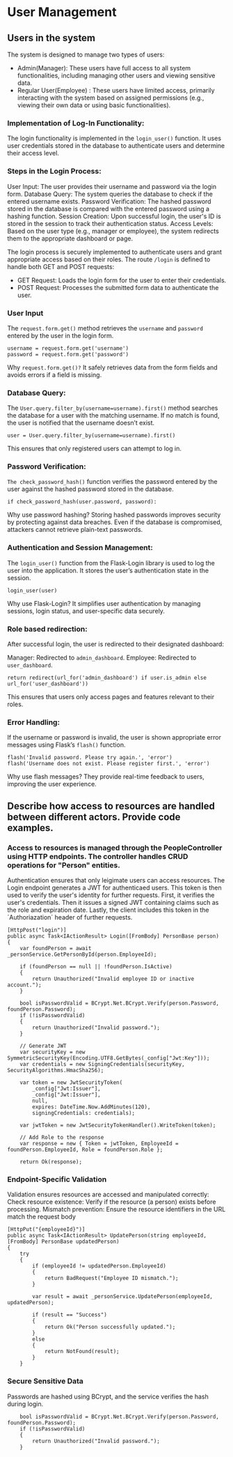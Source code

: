 # User Management

## Users in the system
The system is designed to manage two types of users:
* Admin(Manager): These users have full access to all system functionalities, including managing other users and viewing sensitive data.
* Regular User(Employee) : These users have limited access, primarily interacting with the system based on assigned permissions (e.g., viewing their own data or using basic functionalities).

### Implementation of Log-In Functionality:
The login functionality is implemented in the `login_user()` function. It uses user credentials stored in the database to authenticate users and determine their access level.

### Steps in the Login Process:
User Input: The user provides their username and password via the login form.
Database Query: The system queries the database to check if the entered username exists.
Password Verification: The hashed password stored in the database is compared with the entered password using a hashing function.
Session Creation: Upon successful login, the user's ID is stored in the session to track their authentication status.
Access Levels: Based on the user type (e.g., manager or employee), the system redirects them to the appropriate dashboard or page.

The login process is securely implemented to authenticate users and grant appropriate access based on their roles.
The route `/login` is defined to handle both GET and POST requests:
* GET Request: Loads the login form for the user to enter their credentials.
* POST Request: Processes the submitted form data to authenticate the user.

### User Input
  The `request.form.get()` method retrieves the `username` and `password` entered by the user in the login form.
```
username = request.form.get('username')
password = request.form.get('password')
```
Why `request.form.get()?`
It safely retrieves data from the form fields and avoids errors if a field is missing.

### Database Query:
The `User.query.filter_by(username=username).first()` method searches the database for a user with the matching username. If no match is found, the user is notified that the username doesn’t exist.

```user = User.query.filter_by(username=username).first()```

This ensures that only registered users can attempt to log in.

### Password Verification:
`The check_password_hash()` function verifies the password entered by the user against the hashed password stored in the database.
```
if check_password_hash(user.password, password):
```
Why use password hashing?
Storing hashed passwords improves security by protecting against data breaches. Even if the database is compromised, attackers cannot retrieve plain-text passwords.

### Authentication and Session Management:
The `login_user()` function from the Flask-Login library is used to log the user into the application. It stores the user’s authentication state in the session.
```
login_user(user)
```
Why use Flask-Login?
It simplifies user authentication by managing sessions, login status, and user-specific data securely.

### Role based redirection:

After successful login, the user is redirected to their designated dashboard:

Manager: Redirected to `admin_dashboard`.
Employee: Redirected to `user_dashboard`.
```
return redirect(url_for('admin_dashboard') if user.is_admin else url_for('user_dashboard'))
```

This ensures that users only access pages and features relevant to their roles.

### Error Handling:

If the username or password is invalid, the user is shown appropriate error messages using Flask’s `flash()` function.
```
flash('Invalid password. Please try again.', 'error')
flash('Username does not exist. Please register first.', 'error')
```

Why use flash messages?
They provide real-time feedback to users, improving the user experience.

## Describe how access to resources are handled between different actors. Provide code examples. 

### Access to resources is managed through the PeopleController using HTTP endpoints. The controller handles CRUD operations for "Person" entities.

Authentication ensures that only leigimate users can access resources. The Login endpoint generates a JWT for authenticaed users. This token is then used to verify the user's identity for further requests.
First, it verifies the user's credentials. Then it issues a signed JWT containing claims such as the role and expiration date. Lastly, the client includes this token in the ´Authoriazation´ header of further requests. 


    [HttpPost("login")]
    public async Task<IActionResult> Login([FromBody] PersonBase person)
    {
        var foundPerson = await _personService.GetPersonById(person.EmployeeId);

        if (foundPerson == null || !foundPerson.IsActive)
        {
            return Unauthorized("Invalid employee ID or inactive account.");
        }

        bool isPasswordValid = BCrypt.Net.BCrypt.Verify(person.Password, foundPerson.Password);
        if (!isPasswordValid)
        {
            return Unauthorized("Invalid password.");
        }

        // Generate JWT
        var securityKey = new SymmetricSecurityKey(Encoding.UTF8.GetBytes(_config["Jwt:Key"]));
        var credentials = new SigningCredentials(securityKey, SecurityAlgorithms.HmacSha256);

        var token = new JwtSecurityToken(
            _config["Jwt:Issuer"],
            _config["Jwt:Issuer"],
            null,
            expires: DateTime.Now.AddMinutes(120),
            signingCredentials: credentials);

        var jwtToken = new JwtSecurityTokenHandler().WriteToken(token);

        // Add Role to the response
        var response = new { Token = jwtToken, EmployeeId = foundPerson.EmployeeId, Role = foundPerson.Role };

        return Ok(response);



### Endpoint-Specific Validation
Validation ensures resources are accessed and manipulated correctly: 
Check resource existence: Verify if the resource (a person) exists before processing. 
Mismatch prevention: Ensure the resource identifiers in the URL match the request body 


    [HttpPut("{employeeId}")]
    public async Task<IActionResult> UpdatePerson(string employeeId, [FromBody] PersonBase updatedPerson)
    {
        try
        {
            if (employeeId != updatedPerson.EmployeeId)
            {
                return BadRequest("Employee ID mismatch.");
            }

            var result = await _personService.UpdatePerson(employeeId, updatedPerson);

            if (result == "Success")
            {
                return Ok("Person successfully updated.");
            }
            else
            {
                return NotFound(result);
            }
        }




### Secure Sensitive Data 
Passwords are hashed using BCrypt, and the service verifies the hash during login. 

        bool isPasswordValid = BCrypt.Net.BCrypt.Verify(person.Password, foundPerson.Password);
        if (!isPasswordValid)
        {
            return Unauthorized("Invalid password.");
        }

